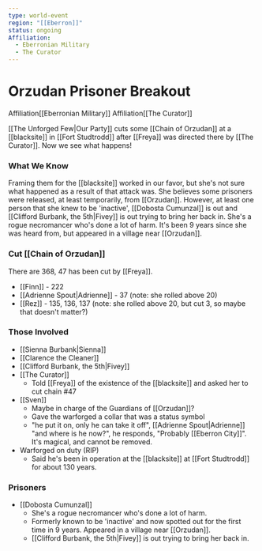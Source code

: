 ```yaml
---
type: world-event
region: "[[Eberron]]"
status: ongoing
Affiliation:
  - Eberronian Military
  - The Curator
---
```

# Orzudan Prisoner Breakout
<span class="dataview inline-field"><span class="inline-field-key">Affiliation</span><span class="inline-field-value">[[Eberronian Military]]</span></span>
<span class="dataview inline-field"><span class="inline-field-key">Affiliation</span><span class="inline-field-value">[[The Curator]]</span></span>

[[The Unforged Few|Our Party]] cuts some [[Chain of Orzudan]] at a [[blacksite]] in [[Fort Studtrodd]] after [[Freya]] was directed there by [[The Curator]]. Now we see what happens! 

### What We Know
Framing them for the [[blacksite]] worked in our favor, but she's not sure what happened as a result of that attack was. She believes some prisoners were released, at least temporarily, from [[Orzudan]]. However, at least one person that she knew to be 'inactive', [[Dobosta Cumunzal]] is out and [[Clifford Burbank, the 5th|Fivey]] is out trying to bring her back in. She's a rogue necromancer who's done a lot of harm. It's been 9 years since she was heard from, but appeared in a village near [[Orzudan]].

### Cut [[Chain of Orzudan]] 
There are 368, 47 has been cut by [[Freya]]. 
* [[Finn]] - 222 
* [[Adrienne Spout|Adrienne]] - 37 (note: she rolled above 20)
* [[Rez]] - 135, 136, 137 (note: she rolled above 20, but cut 3, so maybe that doesn't matter?)

### Those Involved
* [[Sienna Burbank|Sienna]]
* [[Clarence the Cleaner]] 
* [[Clifford Burbank, the 5th|Fivey]]
* [[The Curator]]
	* Told [[Freya]] of the existence of the [[blacksite]] and asked her to cut chain #47 
* [[Sven]]
	* Maybe in charge of the Guardians of [[Orzudan]]? 
	* Gave the warforged a collar that was a status symbol
	* "he put it on, only he can take it off", [[Adrienne Spout|Adrienne]] "and where is he now?", he responds, "Probably [[Eberron City]]". It's magical, and cannot be removed.
* Warforged on duty (RIP)
	* Said he's been in operation at the [[blacksite]] at [[Fort Studtrodd]] for about 130 years.

### Prisoners
* [[Dobosta Cumunzal]] 
	* She's a rogue necromancer who's done a lot of harm.
	* Formerly known to be 'inactive' and now spotted out for the first time in 9 years. Appeared in a village near [[Orzudan]].
	* [[Clifford Burbank, the 5th|Fivey]] is out trying to bring her back in. 


